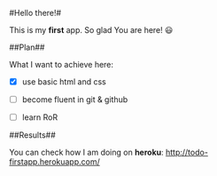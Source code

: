 
#Hello there!#

This is my **first** app. So glad You are here! :smiley:

##Plan##

What I want to achieve here:

- [x] use basic html and css
- [ ] become fluent in git & github
- [ ] learn RoR


##Results##

You can check how I am doing on **heroku**: http://todo-firstapp.herokuapp.com/
